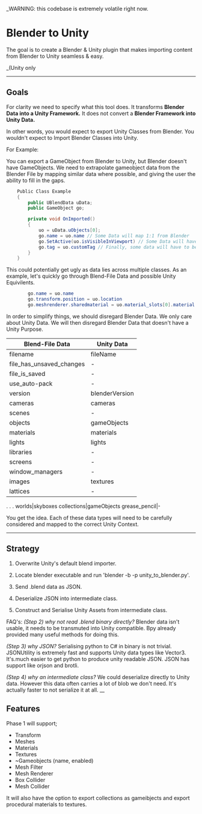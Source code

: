_WARNING: this codebase is extremely volatile right now.

# Blender to Unity

The goal is to create a Blender & Unity plugin that makes importing content from Blender to Unity seamless & easy.

 _(Unity only 

___
## Goals

 For clarity we need to specify what this tool does. It transforms **Blender Data into a Unity Framework.** It does not convert a **Blender Framework into Unity Data.**

 In other words, you would expect to export Unity Classes from Blender. You wouldn't expect to Import Blender Classes into Unity.

For Example:

You can export a GameObject from Blender to Unity, but Blender doesn't have GameObjects. We need to extrapolate gameobject data from the Blender File by mapping similar data where possible, and giving the user the ability to fill in the gaps.

```cs
    Public Class Example
    {
        public UBlendData uData;
        public GameObject go;

        private void OnImported()
        {
            uo = uData.uObjects[0];
            go.name = uo.name // Some Data will map 1:1 from Blender
            go.SetActive(uo.isVisibleInViewport) // Some Data will have to be interpreted as 'close enough'
            go.tag = uo.customTag // Finally, some data will have to be added manually via custom addons
        }
    }
```

This could potentially get ugly as data lies across multiple classes. As an example, let's quickly go through Blend-File Data and possible Unity Equivilents.

```cs
        go.name = uo.name
        go.transform.position = uo.location
        go.meshrenderer.sharedmaterial = uo.material_slots[0].material
```

In order to simplify things, we should disregard Blender Data. We only care about Unity Data. We will then disregard Blender Data that doesn't have a Unity Purpose.

Blend-File Data | Unity Data
---|---
filename|fileName
file_has_unsaved_changes|-
file_is_saved|-
use_auto-pack|-
version|blenderVersion
cameras|cameras
scenes|-
objects|gameObjects
materials|materials
lights|lights
libraries|-
screens|-
window_managers|-
images|textures
lattices|-
.
.
.
worlds|skyboxes
collections|gameObjects
grease_pencil|-

You get the idea. Each of these data types will need to be carefully considered and mapped to the correct Unity Context.
___

## Strategy

1. Overwrite Unity's default blend importer.

2. Locate blender executable and run 'blender -b -p unity_to_blender.py'.

3. Send .blend data as JSON.

4. Deserialize JSON into intermediate class.

5. Construct and Serialise Unity Assets from intermediate class.

FAQ's:
_(Step 2) why not read .blend binary directly?_
Blender data isn't usable, it needs to be transmuted into Unity compatible. Bpy already provided many useful methods for doing this.

_(Step 3) why JSON?_
Serialising python to C# in binary is not trivial. JSONUtility is extremely fast and supports Unity data types like Vector3. It's.much easier to get python to produce unity readable JSON.
JSON has support like orjson and brotli. 

_(Step 4) why an intermediate class?_
We could deserialize directly to Unity data. However this data often carries a lot of blob we don't need. It's actually faster to not serialize it at all.
__

## Features

Phase 1 will support;

- Transform
- Meshes
- Materials
- Textures 
- ~Gameobjects (name, enabled)
- Mesh Filter
- Mesh Renderer
- Box Collider
- Mesh Collider

It will also have the option to export collections as gameibjects and export procedural materials to textures.


